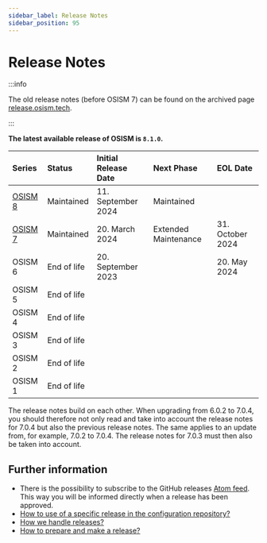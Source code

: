 ```yaml
---
sidebar_label: Release Notes
sidebar_position: 95
---
```


# Release Notes

:::info

The old release notes (before OSISM 7) can be found on the archived page
[release.osism.tech](https://release.osism.tech).

:::

**The latest available release of OSISM is `8.1.0`.**

| Series               | Status               | Initial Release Date | Next Phase           | EOL Date         |
|:---------------------|:---------------------|:---------------------|:---------------------|:-----------------|
| [OSISM 8](./osism-8) | Maintained           | 11. September 2024   | Maintained           |                  |
| [OSISM 7](./osism-7) | Maintained           | 20. March 2024       | Extended Maintenance | 31. October 2024 |
| OSISM 6              | End of life          | 20. September 2023   |                      | 20. May 2024     |
| OSISM 5              | End of life          |                      |                      |                  |
| OSISM 4              | End of life          |                      |                      |                  |
| OSISM 3              | End of life          |                      |                      |                  |
| OSISM 2              | End of life          |                      |                      |                  |
| OSISM 1              | End of life          |                      |                      |                  |

The release notes build on each other. When upgrading from 6.0.2 to 7.0.4, you should
therefore not only read and take into account the release notes for 7.0.4 but also the
previous release notes. The same applies to an update from, for example, 7.0.2 to 7.0.4.
The release notes for 7.0.3 must then also be taken into account.

## Further information

* There is the possibility to subscribe to the GitHub releases [Atom feed](https://github.com/osism/release/releases.atom).
  This way you will be informed directly when a release has been approved.
* [How to use of a specific release in the configuration repository?](https://osism.tech/docs/guides/configuration-guide/manager#stable-release)
* [How we handle releases?](https://osism.tech/docs/guides/other-guides/developer-guide/releases#how-we-handle-releases)
* [How to prepare and make a release?](https://osism.tech/docs/guides/other-guides/developer-guide/releases#how-to-make-a-release)
